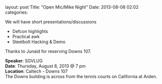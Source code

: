 layout: post
Title: "Open Mic/Mike Night"
Date: 2013-08-08 02:02
categories: 

We will have short presentations/discussions

* Defcon highlights
* Practical awk
* Steelbolt Hacking & Demo

Thanks to Junaid for reserving Downs 107.


__Speaker__: SGVLUG <br />
__Date__: Thursday, August 8, 2013 @ 7 pm <br/>
__Location__: Caltech - Downs 107 <br/>
The Downs building is across from the tennis courts on California at Arden. 
